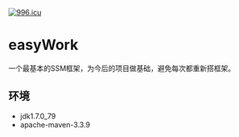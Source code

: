 [![996.icu](https://img.shields.io/badge/link-996.icu-red.svg)](https://996.icu)
# easyWork
一个最基本的SSM框架，为今后的项目做基础，避免每次都重新搭框架。

## 环境
*	jdk1.7.0_79
*	apache-maven-3.3.9
